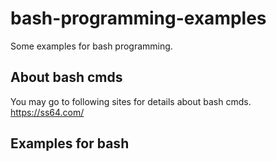 # bash-programming-examples
Some examples for bash programming.

## About bash cmds

You may go to following sites for details about bash cmds.
https://ss64.com/

## Examples for bash

